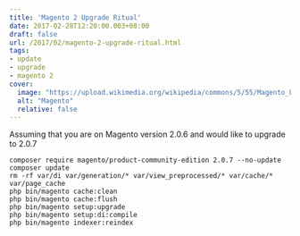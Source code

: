 ```yaml
---
title: 'Magento 2 Upgrade Ritual'
date: 2017-02-28T12:20:00.003+08:00
draft: false
url: /2017/02/magento-2-upgrade-ritual.html
tags:
- update
- upgrade
- magento 2
cover:
  image: "https://upload.wikimedia.org/wikipedia/commons/5/55/Magento_Logo.svg"
  alt: "Magento"
  relative: false
---
```


Assuming that you are on Magento version 2.0.6 and would like to upgrade to 2.0.7

```
composer require magento/product-community-edition 2.0.7 --no-update
composer update
rm -rf var/di var/generation/* var/view_preprocessed/* var/cache/* var/page_cache
php bin/magento cache:clean
php bin/magento cache:flush
php bin/magento setup:upgrade
php bin/magento setup:di:compile
php bin/magento indexer:reindex
```